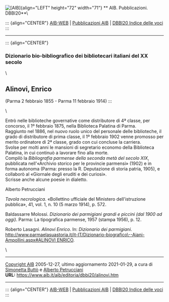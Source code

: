 ![\[AIB\]](/aib/wi/aibv72.gif){align="LEFT" height="72" width="71"}
** AIB. Pubblicazioni. DBBI20**\

::: {align="CENTER"}
[AIB-WEB](/) \| [Pubblicazioni AIB](/pubblicazioni/) \| [DBBI20 Indice
delle voci](dbbi20.htm)
:::

------------------------------------------------------------------------

::: {align="CENTER"}
### Dizionario bio-bibliografico dei bibliotecari italiani del XX secolo

\

## Alinovi, Enrico

(Parma 2 febbraio 1855 - Parma 11 febbraio 1914)
:::

\

Entrò nelle biblioteche governative come distributore di 4ª classe, per
concorso, il 1º febbraio 1875, nella Biblioteca Palatina di Parma.\
Raggiunto nel 1886, nel nuovo ruolo unico del personale delle
biblioteche, il grado di distributore di prima classe, il 1º febbraio
1902 venne promosso per merito ordinatore di 2ª classe, grado con cui
concluse la carriera.\
Svolse per molti anni le mansioni di segretario economo della Biblioteca
Palatina, in cui continuò a lavorare fino alla morte.\
Compilò la *Bibliografia parmense della seconda metà del secolo XIX*,
pubblicata nell\'«Archivio storico per le provincie parmensi» (1902) e
in forma autonoma (Parma: presso la R. Deputazione di storia patria,
1905), e collaborò al «Giornale degli eruditi e dei curiosi».\
Scrisse anche alcune poesie in dialetto.

Alberto Petrucciani

*Tavola necrologica*. «Bollettino ufficiale del Ministero
dell\'istruzione pubblica», 41, vol. 1, n. 10 (5 marzo 1914), p. 572.

Baldassarre Molossi. *Dizionario dei parmigiani grandi e piccini (dal
1900 ad oggi)*. Parma: La tipografica parmense, 1957 (stampa 1956), p.
12.

Roberto Lasagni. *Alinovi Enrico*. In: *Dizionario dei parmigiani*.
[http://www.parmaelasuastoria.it/it-IT/Dizionario-biografico\--Aiani-Ampollini.aspx#ALINOVI
ENRICO](http://www.parmaelasuastoria.it/it-IT/Dizionario-biografico--Aiani-Ampollini.aspx#ALINOVI%20ENRICO).

\

------------------------------------------------------------------------

[Copyright AIB](/su-questo-sito/dichiarazione-di-copyright-aib-web/)
2005-12-27, ultimo aggiornamento 2021-01-29, a cura di [Simonetta
Buttò](/aib/redazione3.htm) e [Alberto
Petrucciani](/su-questo-sito/redazione-aib-web/)\
**URL:** https://www.aib.it/aib/editoria/dbbi20/alinovi.htm

------------------------------------------------------------------------

::: {align="CENTER"}
[AIB-WEB](/) \| [Pubblicazioni AIB](/pubblicazioni/) \| [DBBI20 Indice
delle voci](dbbi20.htm)
:::
